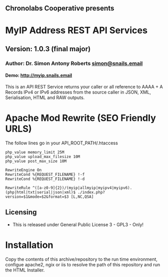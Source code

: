 ## Chronolabs Cooperative presents

# MyIP Address REST API Services

## Version: 1.0.3 (final major)

### Author: Dr. Simon Antony Roberts <simon@snails.email>

#### Demo: http://myip.snails.email

This is an API REST Service returns your caller or all reference to AAAA + A Records IPv4 or IPv6 addresses from the source caller in JSON, XML, Serialisation, HTML and RAW outputs. 

# Apache Mod Rewrite (SEO Friendly URLS)

The follow lines go in your API_ROOT_PATH/.htaccess

    php_value memory_limit 25M
    php_value upload_max_filesize 10M
    php_value post_max_size 10M
    
    RewriteEngine On
    RewriteCond %{REQUEST_FILENAME} !-f
    RewriteCond %{REQUEST_FILENAME} !-d
    
    RewriteRule ^([a-z0-9]{2})/(myip|allmyip|myipv4|myipv6).(php|html|txt|serial|json|xml)$ ./index.php?version=$1&mode=$2&format=$3 [L,NC,QSA]

## Licensing

 * This is released under General Public License 3 - GPL3 - Only!

# Installation

Copy the contents of this archive/repository to the run time environment, configue apache2, ngix or iis to resolve the path of this repository and run the HTML Installer.
